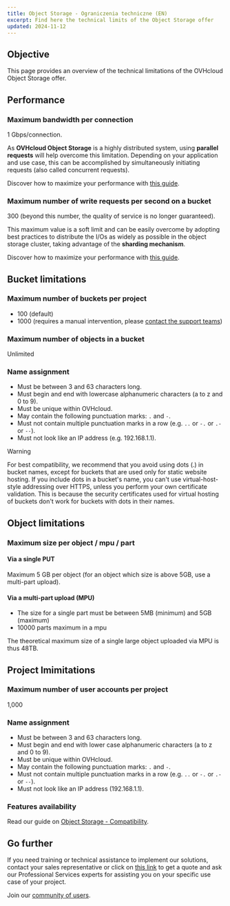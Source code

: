 ```yaml
---
title: Object Storage - Ograniczenia techniczne (EN)
excerpt: Find here the technical limits of the Object Storage offer
updated: 2024-11-12
---
```


## Objective

This page provides an overview of the technical limitations of the OVHcloud Object Storage offer.

## Performance

### Maximum bandwidth per connection

1 Gbps/connection.

As **OVHcloud Object Storage** is a highly distributed system, using **parallel requests** will help overcome this limitation. Depending on your application and use case, this can be accomplished by simultaneously initiating requests (also called concurrent requests). 

Discover how to maximize your performance with [this guide](/pages/storage_and_backup/object_storage/s3_performance_optimization).

### Maximum number of write requests per second on a bucket

300 (beyond this number, the quality of service is no longer guaranteed).

This maximum value is a soft limit and can be easily overcome by adopting best practices to distribute the I/Os as widely as possible in the object storage cluster, taking advantage of the **sharding mechanism**.

Discover how to maximize your performance with [this guide](/pages/storage_and_backup/object_storage/s3_performance_optimization).

## Bucket limitations

### Maximum number of buckets per project

- 100 (default)
- 1000 (requires a manual intervention, please [contact the support teams](https://help.ovhcloud.com/csm?id=csm_get_help))

### Maximum number of objects in a bucket

Unlimited

### Name assignment

- Must be between 3 and 63 characters long.
- Must begin and end with lowercase alphanumeric characters (a to z and 0 to 9).
- Must be unique within OVHcloud.
- May contain the following punctuation marks: `.` and `-`.
- Must not contain multiple punctuation marks in a row (e.g. `..` or `-.` or `.-` or `--`).
- Must not look like an IP address (e.g. 192.168.1.1).

> [!warning]
>
> For best compatibility, we recommend that you avoid using dots (.) in bucket names, except for buckets that are used only for static website hosting. If you include dots in a bucket's name, you can't use virtual-host-style addressing over HTTPS, unless you perform your own certificate validation. This is because the security certificates used for virtual hosting of buckets don't work for buckets with dots in their names.
>

## Object limitations

### Maximum size per object / mpu / part

#### Via a single PUT

Maximum 5 GB per object (for an object which size is above 5GB, use a multi-part upload).

#### Via a multi-part upload (MPU)

- The size for a single part must be between 5MB (minimum) and 5GB (maximum)
- 10000 parts maximum in a mpu

The theoretical maximum size of a single large object uploaded via MPU is thus 48TB.

## Project lmimitations

### Maximum number of user accounts per project

1,000

### Name assignment

- Must be between 3 and 63 characters long.
- Must begin and end with lower case alphanumeric characters (a to z and 0 to 9).
- Must be unique within OVHcloud.
- May contain the following punctuation marks: `.` and `-`.
- Must not contain multiple punctuation marks in a row  (e.g. `..` or `-.` or `.-` or `--`).
- Must not look like an IP address (192.168.1.1).

### Features availability

Read our guide on [Object Storage - Compatibility](/pages/storage_and_backup/object_storage/s3_s3_compliancy).

## Go further

If you need training or technical assistance to implement our solutions, contact your sales representative or click on [this link](/links/professional-services) to get a quote and ask our Professional Services experts for assisting you on your specific use case of your project.

Join our [community of users](/links/community).
